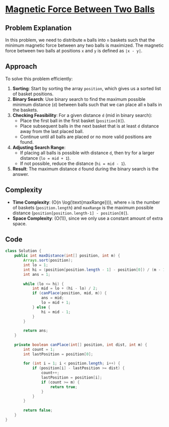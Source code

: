 # [Magnetic Force Between Two Balls](https://leetcode.com/problems/magnetic-force-between-two-balls/description/?envType=daily-question&envId=2024-06-20)

## Problem Explanation
In this problem, we need to distribute `m` balls into `n` baskets such that the minimum magnetic force between any two balls is maximized. The magnetic force between two balls at positions `x` and `y` is defined as `|x - y|`.

## Approach
To solve this problem efficiently:
1. **Sorting**: Start by sorting the array `position`, which gives us a sorted list of basket positions.
2. **Binary Search**: Use binary search to find the maximum possible minimum distance (`d`) between balls such that we can place all `m` balls in the baskets.
3. **Checking Feasibility**: For a given distance `d` (mid in binary search):
   - Place the first ball in the first basket (`position[0]`).
   - Place subsequent balls in the next basket that is at least `d` distance away from the last placed ball.
   - Continue until all balls are placed or no more valid positions are found.
4. **Adjusting Search Range**: 
   - If placing all balls is possible with distance `d`, then try for a larger distance (`lo = mid + 1`).
   - If not possible, reduce the distance (`hi = mid - 1`).
5. **Result**: The maximum distance `d` found during the binary search is the answer.

## Complexity
- **Time Complexity**: \(O(n \log(\text{maxRange}))\), where `n` is the number of baskets (`position.length`) and `maxRange` is the maximum possible distance (`position[position.length-1] - position[0]`).
- **Space Complexity**: \(O(1)\), since we only use a constant amount of extra space.

## Code
```java
class Solution {
    public int maxDistance(int[] position, int m) {
        Arrays.sort(position);
        int lo = 1;
        int hi = (position[position.length - 1] - position[0]) / (m - 1);
        int ans = 1;
        
        while (lo <= hi) {
            int mid = lo + (hi - lo) / 2;
            if (canPlace(position, mid, m)) {
                ans = mid;
                lo = mid + 1;
            } else {
                hi = mid - 1;
            }
        }
        
        return ans;
    }
    
    private boolean canPlace(int[] position, int dist, int m) {
        int count = 1;
        int lastPosition = position[0];
        
        for (int i = 1; i < position.length; i++) {
            if (position[i] - lastPosition >= dist) {
                count++;
                lastPosition = position[i];
                if (count >= m) {
                    return true;
                }
            }
        }
        
        return false;
    }
}
```
